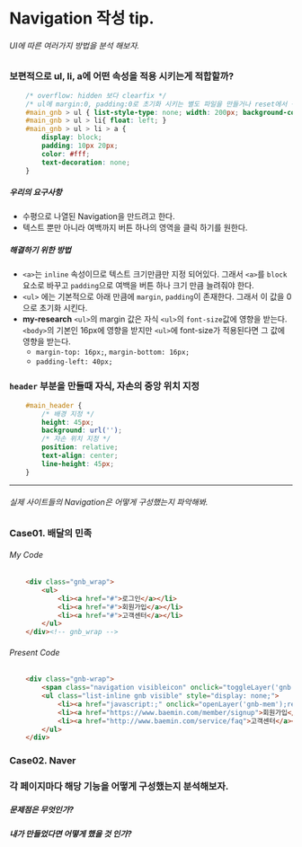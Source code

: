 # Navigation 작성 tip.
###### UI에 따른 여러가지 방법을 분석 해보자.

### 보편적으로 ul, li, a에 어떤 속성을 적용 시키는게 적합할까?
```css
	/* overflow: hidden 보다 clearfix */ 
	/* ul에 margin:0, padding:0로 초기화 시키는 별도 파일을 만들거나 reset에서 적용하자. ex. common.css */
	#main_gnb > ul { list-style-type: none; width: 200px; background-color: #f1f1f1;}
	#main_gnb > ul > li{ float: left; }
	#main_gnb > ul > li > a {
		display: block;
		padding: 10px 20px;
		color: #fff;
		text-decoration: none;
	}
```
##### 우리의 요구사항
- 수평으로 나열된 Navigation을 만드려고 한다.
- 텍스트 뿐만 아니라 여백까지 버튼 하나의 영역을 클릭 하기를 원한다.

##### 해결하기 위한 방법
- `<a>`는 `inline` 속성이므로 텍스트 크기만큼만 지정 되어있다. 그래서 `<a>`를 `block` 요소로 바꾸고 `padding`으로 여백을 버튼 하나 크기 만큼 늘려줘야 한다.
- `<ul>` 에는 기본적으로 아래 만큼에 `margin`, `padding`이 존재한다. 그래서 이 값을 0으로 초기화 시킨다.
- **my-research** `<ul>`의 margin 값은 자식 `<ul>`의 `font-size`값에 영향을 받는다. `<body>`의 기본인 16px에 영향을 받지만 `<ul>`에 font-size가 적용된다면 그 값에 영향을 받는다.
	- `margin-top: 16px;`, `margin-bottom: 16px;`
	- `padding-left: 40px;` 

### `header` 부분을 만들때  자식, 자손의 중앙 위치 지정
```css
	#main_header { 
		/* 배경 지정 */
		height: 45px;
		background: url('');
		/* 자손 위치 지정 */
		position: relative;
		text-align: center;
		line-height: 45px;
	}
```

-----
###### 실제 사이트들의 Navigation은 어떻게 구성했는지 파악해봐.
### Case01. 배달의 민족

###### My Code
```html
	<div class="gnb_wrap">
		<ul>
			<li><a href="#">로그인</a></li>
			<li><a href="#">회원가입</a></li>
			<li><a href="#">고객센터</a></li>
		</ul>
	</div><!-- gnb_wrap -->
```

###### Present Code
```html
	<div class="gnb-wrap">
		<span class="navigation visibleicon" onclick="toggleLayer('gnb','navigation');return false;">네비게이션</span>
		<ul class="list-inline gnb visible" style="display: none;">
			<li><a href="javascript:;" onclick="openLayer('gnb-mem');return false;">로그인</a> <em>|</em></li>
			<li><a href="https://www.baemin.com/member/signup">회원가입</a> <em>|</em></li>
			<li><a href="http://www.baemin.com/service/faq">고객센터</a></li>
		</ul>
	</div>
```

### Case02. Naver


### 각 페이지마다 해당 기능을 어떻게 구성했는지 분석해보자.

##### 문제점은 무엇인가?
##### 내가 만들었다면 어떻게 했을 것 인가?